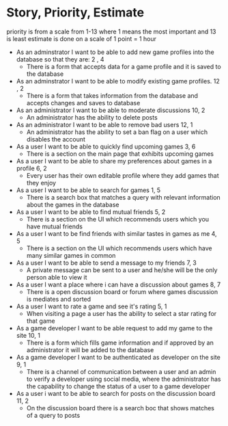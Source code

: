 
# Story, Priority, Estimate
  <p> priority is from a scale from 1-13 where 1 means the most important and 13 is least
      estimate is done on a scale of 1 point = 1 hour </p>

- As an adminstrator I want to be able to add new game profiles into the database so that they are:   2   ,  4
  - There is a form that accepts data for a game profile and it is saved to the database
- As an adminstrator I want to be able to modify existing game profiles.    12          ,   2
  - There is a form that takes information from the database and accepts changes and saves to database
- As an administrator I want to be able to moderate discussions 10, 2
  - An administrator has the ability to delete posts
- As an administrator I want to be able to remove bad users 12, 1 
  - An administrator has the ability to set a ban flag on a user which disables the account
- As a user I want to be able to quickly find upcoming games 3, 6
  - There is a section on the main page that exhibits upcoming games
- As a user I want to be able to share my preferences about games in a profile 6, 2 
  - Every user has their own editable profile where they add games that they enjoy
- As a user I want to be able to search for games 1, 5 
  - There is a search box that matches a query with relevant information about the games in the database
- As a user I want to be able to find mutual friends 5, 2
  - There is a section on the UI which recommends users which you have mutual friends
- As a user I want to be find friends with similar tastes in games as me 4, 5 
  - There is a section on the UI which recommends users which have many similar games in common
- As a user I want to be able to send a message to my friends 7, 3
  - A private message can be sent to a user and he/she will be the only person able to view it
- As a user I want a place where i can have a discussion about games 8, 7 
  - There is a open discussion board or forum where games discussion is mediates and sorted
- As a user I want to rate a game and see it's rating 5, 1
  - When visiting a page a user has the ability to select a star rating for that game
- As a game developer I want to be able request to add my game to the site 10, 1 
  - There is a form which fills game information and if approved by an administrator it will be added to the database
- As a game developer I want to be authenticated as developer on the site 9, 1 
  - There is a channel of communication between a user and an admin to verify a developer using social media, where the administrator has the capability to change the status of a user to a game developer
- As a user i want to be able to search for posts on the discussion board 11, 2
  - On the discussion board there is a search boc that shows matches of a query to posts
